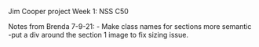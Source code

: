 Jim Cooper project
Week 1: NSS C50

Notes from Brenda 7-9-21:
    - Make class names for sections more semantic
    -put a div around the section 1 image to fix sizing issue.  
